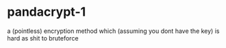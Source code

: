 # pandacrypt-1
a (pointless) encryption method which (assuming you dont have the key) is hard as shit to bruteforce
